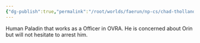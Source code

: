```yaml
---
{"dg-publish":true,"permalink":"/root/worlds/faerun/np-cs/chad-tholland/","tags":["Faerun","Mafia"]}
---
```


 Human Paladin that works as a Officer in OVRA. He is concerned about Orin but will not hesitate to arrest him.